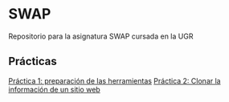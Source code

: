 # SWAP
Repositorio para la asignatura SWAP cursada en la UGR

## Prácticas
[Práctica 1: preparación de las herramientas](./practica1/practica1.md)
[Práctica 2: Clonar la información de un sitio web](./practica2/practica2.md)
